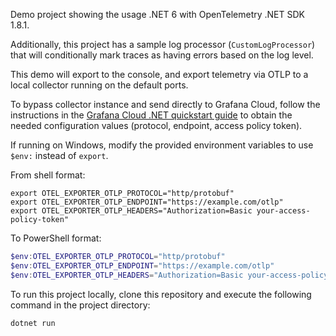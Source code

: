 Demo project showing the usage .NET 6 with OpenTelemetry .NET SDK 1.8.1.

Additionally, this project has a sample log processor (`CustomLogProcessor`) that will conditionally mark traces as having errors based on the log level.

This demo will export to the console, and export telemetry via OTLP to a local collector running on the default ports.

To bypass collector instance and send directly to Grafana Cloud, follow the instructions in the [Grafana Cloud .NET quickstart guide](https://grafana.com/docs/grafana-cloud/monitor-applications/application-observability/setup/quickstart/dotnet/#configure-an-application) to obtain the needed configuration values (protocol, endpoint, access policy token).

If running on Windows, modify the provided environment variables to use `$env:` instead of `export`.

From shell format:
```shell
export OTEL_EXPORTER_OTLP_PROTOCOL="http/protobuf"
export OTEL_EXPORTER_OTLP_ENDPOINT="https://example.com/otlp"
export OTEL_EXPORTER_OTLP_HEADERS="Authorization=Basic your-access-policy-token"
```

To PowerShell format:
```powershell
$env:OTEL_EXPORTER_OTLP_PROTOCOL="http/protobuf"
$env:OTEL_EXPORTER_OTLP_ENDPOINT="https://example.com/otlp"
$env:OTEL_EXPORTER_OTLP_HEADERS="Authorization=Basic your-access-policy-token"
```

To run this project locally, clone this repository and execute the following command in the project directory:
```shell
dotnet run
```

